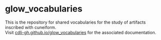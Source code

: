 # glow_vocabularies
This is the repository for shared vocabularies for the study of artifacts inscribed with cuneiform.  
Visit [cdli-gh.github.io/glow_vocabularies](https://cdli-gh.github.io/glow_vocabularies) for the associated documentation.

